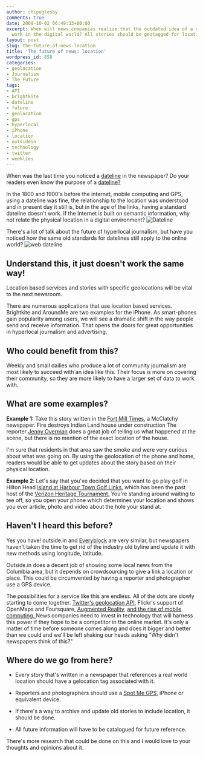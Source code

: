 ```yaml
---
author: chipoglesby
comments: true
date: 2009-10-02 06:49:33+00:00
excerpt: When will news companies realize that the outdated idea of a dateline doesn't
  work in the digital world? All stories should be geotagged for location based services.
layout: post
slug: the-future-of-news-location
title: 'The future of news: location'
wordpress_id: 858
categories:
- geolocation
- Journalism
- The Future
tags:
- API
- brightkite
- dateline
- future
- geolocation
- gps
- hyperlocal
- iPhone
- location
- outsidein
- technology
- twitter
- weeklies
---
```


When was the last time you noticed a [dateline](http://en.wikipedia.org/wiki/Dateline) in the newspaper? Do your readers even know the purpose of a [dateline?](http://en.wikipedia.org/wiki/Dateline)

In the 1800 and 1900's before the internet, mobile computing and GPS, using a dateline was fine, the relationship to the location was understood and in present day it still is, but in the age of the links, having a standard dateline doesn't work. If the Internet is built on semantic information, why not relate the physical location in a digital environment?
![Dateline](https://storage.googleapis.com/www.chipoglesby.com/wp-content/uploads/2009/09/dateline.jpg)

There's a lot of talk about the future of hyperlocal journalism, but have you noticed how the same old standards for datelines still apply to the online world? ![web dateline](https://storage.googleapis.com/www.chipoglesby.com/wp-content/uploads/2009/09/onlinedateline.jpg)


## Understand this, it just doesn't work the same way!


Location based services and stories with specific geolocations will be vital to the next newsroom.

There are numerous applications that use location based services. Brightkite and AroundMe are two examples for the iPhone. As smart-phones gain popularity among users, we will see a dramatic shift in the way people send and receive information. That opens the doors for great opportunities in hyperlocal journalism and advertising.


## Who could benefit from this?


Weekly and small dailies who produce a lot of community journalism are most likely to succeed with an idea like this. Their focus is more on covering their community, so they are more likely to have a larger set of data to work with.


## What are some examples?


**Example 1:** Take this story written in the [Fort Mill Times](http://fortmilltimes.com), a McClatchy newspaper. Fire destroys Indian Land house under construction The reporter [Jenny Overman](http://www.twitter.com/jennyovermanFMT) does a great job of telling us what happened at the scene, but there is no mention of the exact location of the house.

I'm sure that residents in that area saw the smoke and were very curious about what was going on. By using the geolocation of the phone and home, readers would be able to get updates about the story based on their physical location.

**Example 2**: Let's say that you've decided that you want to go play golf in Hilton Head [Island at Harbour Town Golf Links](http://maps.google.com/maps?f=q&source=s_q&hl=en&geocode=&q=32.1375898+-80.8091619&sll=37.0625,-95.677068&sspn=30.682067,63.984375&ie=UTF8&ll=32.139208,-80.809164&spn=0.007995,0.015621&z=16&iwloc=A), which has been the past host of the [Verizon Heritage Tournament.](http://maps.google.com/maps?f=q&source=s_q&hl=en&geocode=&q=32.1375898+-80.8091619&sll=32.139208,-80.809164&sspn=0.007995,0.015621&ie=UTF8&ll=32.137591,-80.809164&spn=0.007995,0.015621&z=16) You're standing around waiting to tee off, so you open your phone which determines your location and shows you ever article, photo and video about the hole your stand at.


## Haven't I heard this before?


Yes you have! outside.in and [Everyblock](http://www.everyblock.com/) are very similar, but newspapers haven't taken the time to get rid of the industry old byline and update it with new methods using longitude, latitude.

Outside.in does a decent job of showing some local news from the Columbia area, but it depends on crowdsourcing to give a link a location or place. This could be circumvented by having a reporter and photographer use a GPS device.

The possibilities for a service like this are endless. All of the dots are slowly starting to come together. [Twitter's geolocation API](http://blog.twitter.com/2009/08/location-location-location.html), Flickr's support of OpenMaps and Foursquare, [Augmented Reality](http://www.readwriteweb.com/archives/nokias_vision_of_augmented_reality_video.php), [and the rise of mobile computing.
](http://www.guardian.co.uk/media/2009/sep/21/technology-journalists-pioneers)
News companies need to invest in technology that will harness this power if they hope to be a competitor in the online market. It's only a matter of time before someone comes along and does it bigger and better than we could and we'll be left shaking our heads asking "Why didn't newspapers think of this?"


## Where do we go from here?





	
  * Every story that's written in a newspaper that references a real world location should have a gelocation tag associated with it.

	
  * Reporters and photographers should use a [Spot Me GPS](http://www.findmespot.com/en/), iPhone or equivalent device.

	
  * If there's a way to archive and update old stories to include location, it should be done.

	
  * All future information will have to be catalogued for future reference.


There's more research that could be done on this and I would love to your thoughts and opinions about it.
